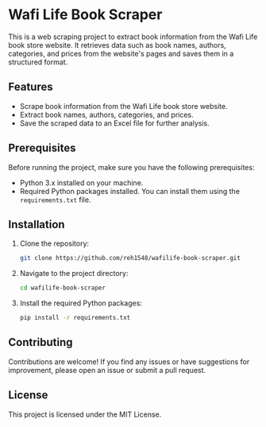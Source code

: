 # Wafi Life Book Scraper

This is a web scraping project to extract book information from the Wafi Life book store website. It retrieves data such as book names, authors, categories, and prices from the website's pages and saves them in a structured format.

## Features

- Scrape book information from the Wafi Life book store website.
- Extract book names, authors, categories, and prices.
- Save the scraped data to an Excel file for further analysis.

## Prerequisites

Before running the project, make sure you have the following prerequisites:

- Python 3.x installed on your machine.
- Required Python packages installed. You can install them using the `requirements.txt` file.

## Installation

1. Clone the repository:

   ```bash
   git clone https://github.com/reh1548/wafilife-book-scraper.git
   
2. Navigate to the project directory:
   
   ```bash
   cd wafilife-book-scraper

3. Install the required Python packages:
   
   ```bash
   pip install -r requirements.txt

## Contributing
Contributions are welcome! If you find any issues or have suggestions for improvement, please open an issue or submit a pull request.

## License
This project is licensed under the MIT License.
